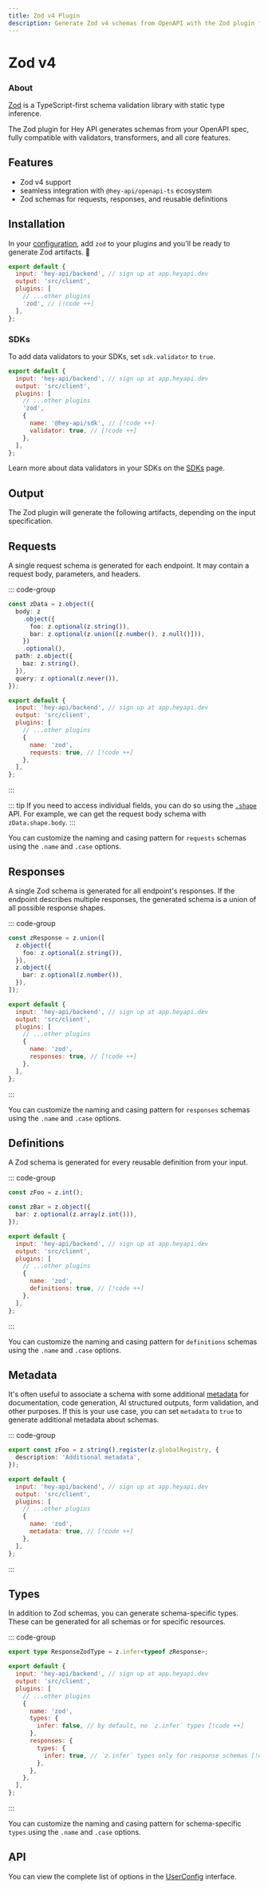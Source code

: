```yaml
---
title: Zod v4 Plugin
description: Generate Zod v4 schemas from OpenAPI with the Zod plugin for openapi-ts. Fully compatible with validators, transformers, and all core features.
---
```


<script setup lang="ts">
import Heading from '@components/Heading.vue';
import ZodVersionSwitcher from '@versions/ZodVersionSwitcher.vue';
</script>

<Heading>
  <h1>Zod<span class="sr-only"> v4</span></h1>
  <ZodVersionSwitcher />
</Heading>

### About

[Zod](https://zod.dev) is a TypeScript-first schema validation library with static type inference.

The Zod plugin for Hey API generates schemas from your OpenAPI spec, fully compatible with validators, transformers, and all core features.

## Features

- Zod v4 support
- seamless integration with `@hey-api/openapi-ts` ecosystem
- Zod schemas for requests, responses, and reusable definitions

## Installation

In your [configuration](/openapi-ts/get-started), add `zod` to your plugins and you'll be ready to generate Zod artifacts. :tada:

```js
export default {
  input: 'hey-api/backend', // sign up at app.heyapi.dev
  output: 'src/client',
  plugins: [
    // ...other plugins
    'zod', // [!code ++]
  ],
};
```

### SDKs

To add data validators to your SDKs, set `sdk.validator` to `true`.

```js
export default {
  input: 'hey-api/backend', // sign up at app.heyapi.dev
  output: 'src/client',
  plugins: [
    // ...other plugins
    'zod',
    {
      name: '@hey-api/sdk', // [!code ++]
      validator: true, // [!code ++]
    },
  ],
};
```

Learn more about data validators in your SDKs on the [SDKs](/openapi-ts/output/sdk#validators) page.

## Output

The Zod plugin will generate the following artifacts, depending on the input specification.

## Requests

A single request schema is generated for each endpoint. It may contain a request body, parameters, and headers.

::: code-group

```ts [example]
const zData = z.object({
  body: z
    .object({
      foo: z.optional(z.string()),
      bar: z.optional(z.union([z.number(), z.null()])),
    })
    .optional(),
  path: z.object({
    baz: z.string(),
  }),
  query: z.optional(z.never()),
});
```

```js [config]
export default {
  input: 'hey-api/backend', // sign up at app.heyapi.dev
  output: 'src/client',
  plugins: [
    // ...other plugins
    {
      name: 'zod',
      requests: true, // [!code ++]
    },
  ],
};
```

:::

::: tip
If you need to access individual fields, you can do so using the [`.shape`](https://zod.dev/api?id=shape) API. For example, we can get the request body schema with `zData.shape.body`.
:::

You can customize the naming and casing pattern for `requests` schemas using the `.name` and `.case` options.

## Responses

A single Zod schema is generated for all endpoint's responses. If the endpoint describes multiple responses, the generated schema is a union of all possible response shapes.

::: code-group

```ts [example]
const zResponse = z.union([
  z.object({
    foo: z.optional(z.string()),
  }),
  z.object({
    bar: z.optional(z.number()),
  }),
]);
```

```js [config]
export default {
  input: 'hey-api/backend', // sign up at app.heyapi.dev
  output: 'src/client',
  plugins: [
    // ...other plugins
    {
      name: 'zod',
      responses: true, // [!code ++]
    },
  ],
};
```

:::

You can customize the naming and casing pattern for `responses` schemas using the `.name` and `.case` options.

## Definitions

A Zod schema is generated for every reusable definition from your input.

::: code-group

```ts [example]
const zFoo = z.int();

const zBar = z.object({
  bar: z.optional(z.array(z.int())),
});
```

```js [config]
export default {
  input: 'hey-api/backend', // sign up at app.heyapi.dev
  output: 'src/client',
  plugins: [
    // ...other plugins
    {
      name: 'zod',
      definitions: true, // [!code ++]
    },
  ],
};
```

:::

You can customize the naming and casing pattern for `definitions` schemas using the `.name` and `.case` options.

## Metadata

It's often useful to associate a schema with some additional [metadata](https://zod.dev/metadata) for documentation, code generation, AI structured outputs, form validation, and other purposes. If this is your use case, you can set `metadata` to `true` to generate additional metadata about schemas.

::: code-group

```ts [example]
export const zFoo = z.string().register(z.globalRegistry, {
  description: 'Additional metadata',
});
```

```js [config]
export default {
  input: 'hey-api/backend', // sign up at app.heyapi.dev
  output: 'src/client',
  plugins: [
    // ...other plugins
    {
      name: 'zod',
      metadata: true, // [!code ++]
    },
  ],
};
```

:::

## Types

In addition to Zod schemas, you can generate schema-specific types. These can be generated for all schemas or for specific resources.

::: code-group

```ts [example]
export type ResponseZodType = z.infer<typeof zResponse>;
```

```js [config]
export default {
  input: 'hey-api/backend', // sign up at app.heyapi.dev
  output: 'src/client',
  plugins: [
    // ...other plugins
    {
      name: 'zod',
      types: {
        infer: false, // by default, no `z.infer` types [!code ++]
      },
      responses: {
        types: {
          infer: true, // `z.infer` types only for response schemas [!code ++]
        },
      },
    },
  ],
};
```

:::

You can customize the naming and casing pattern for schema-specific `types` using the `.name` and `.case` options.

## API

You can view the complete list of options in the [UserConfig](https://github.com/hey-api/openapi-ts/blob/main/packages/openapi-ts/src/plugins/zod/types.d.ts) interface.

<!--@include: ../../partials/examples.md-->
<!--@include: ../../partials/sponsors.md-->
